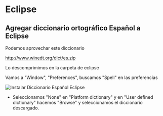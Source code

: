 # Eclipse

## Agregar diccionario ortográfico Español a Eclipse

Podemos aprovechar este diccionario

http://www.winedt.org/dict/es.zip

Lo descomprimimos en la carpeta de eclipse

Vamos a "Window", "Preferences", buscamos "Spell" en las preferencias

![Instalar Diccionario Español Eclipse](assets/Eclipse_spell_diccionario_espa.png)

* Seleccionamos "None" en "Platform dictionary" y en "User defined dictionary" hacemos "Browse" y seleccionamos el diccionario descargado.